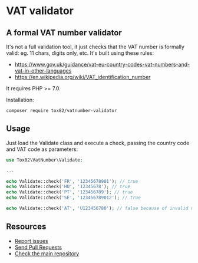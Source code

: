 # VAT validator
## A formal VAT number validator

It's not a full validation tool, it just checks that the VAT number is formally valid: eg. 11 chars, digits only, etc.
It's built using these rules:
 * https://www.gov.uk/guidance/vat-eu-country-codes-vat-numbers-and-vat-in-other-languages
 * https://en.wikipedia.org/wiki/VAT_identification_number

It requires PHP >= 7.0.

Installation:
```shell
composer require tox82/vatnumber-validator
```

Usage
-----------

Just load the Validate class and execute a check, passing the country code and VAT code as parameters:

```php
use Tox82\VatNumber\Validate;

...

echo Validate::check('FR', '12345678901'); // true
echo Validate::check('HU', '12345678'); // true
echo Validate::check('PT', '123456789'); // true
echo Validate::check('SE', '123456789012'); // true

echo Validate::check('AT', 'U123456780'); // false because of invalid number's length
```

Resources
---------
 * [Report issues](https://github.com/ToX82/VatNumberValidator/issues)
 * [Send Pull Requests](https://github.com/ToX82/VatNumberValidator/pulls)
 * [Check the main repository](https://github.com/ToX82/VatNumberValidator)
